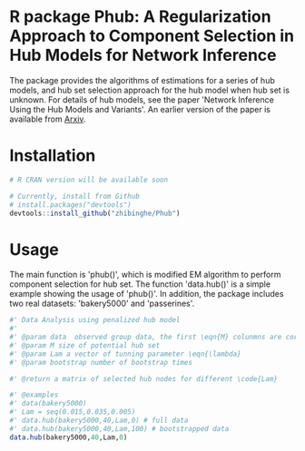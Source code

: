 # R package Phub: A Regularization Approach to Component Selection in Hub Models for Network Inference

The package provides the algorithms of estimations for a series of hub models, and hub set selection approach for the hub model when hub set is unknown.
For details of hub models, see the paper 'Network Inference Using the Hub Models and Variants'. An earlier version of the paper is available from [Arxiv](https://arxiv.org/pdf/2004.09709.pdf).

# Installation

``` r
# R CRAN version will be available soon

# Currently, install from Github
# install.packages("devtools")
devtools::install_github("zhibinghe/Phub")
```

# Usage

The main function is 'phub()', which is modified EM algorithm to perform component selection for hub set.
The function 'data.hub()' is a simple example showing the usage of 'phub()'. 
In addition, the package includes two real datasets: 'bakery5000' and 'passerines'.

``` r
#' Data Analysis using penalized hub model
#'
#' @param data  observed group data, the first \eqn{M} colunmns are corresponding to hub nodes
#' @param M size of potential hub set 
#' @param Lam a vector of tunning parameter \eqn{\lambda} 
#' @param bootstrap number of bootstrap times

#' @return a matrix of selected hub nodes for different \code{Lam}

#' @examples
#' data(bakery5000)
#' Lam = seq(0.015,0.035,0.005)
#' data.hub(bakery5000,40,Lam,0) # full data
#' data.hub(bakery5000,40,Lam,100) # bootstrapped data
data.hub(bakery5000,40,Lam,0)
```
